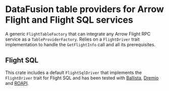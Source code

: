 # DataFusion table providers for Arrow Flight and Flight SQL services
A generic `FlightTableFactory` that can integrate any Arrow Flight RPC service
as a `TableProviderFactory`. Relies on a `FlightDriver` trait implementation to
handle the `GetFlightInfo` call and all its prerequisites.

## Flight SQL
This crate includes a default `FlightSqlDriver` that implements the `FlightDriver` trait for
Flight SQL and has been tested with [Ballista](https://github.com/apache/datafusion-ballista),
[Dremio](https://github.com/dremio/dremio-oss) and [ROAPI](https://github.com/roapi/roapi).

